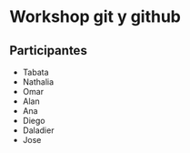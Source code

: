 # Workshop git y github

## Participantes
* Tabata
* Nathalia
* Omar
* Alan
* Ana
* Diego
* Daladier
* Jose
